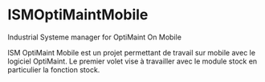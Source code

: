 # ISMOptiMaintMobile

Industrial Systeme manager for OptiMaint On Mobile

ISM OptiMaint Mobile est un projet permettant de travail sur mobile avec le logiciel OptiMaint. Le premier volet vise à travailler avec le module stock en particulier la fonction stock.
